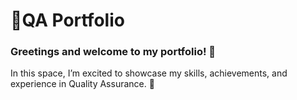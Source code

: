 <h1> 📄QA Portfolio </h1>
<h3> Greetings and welcome to my portfolio! 👋</h3>
<p> In this space, I’m excited to showcase my skills, achievements, and experience in Quality Assurance. 🚀</p>
